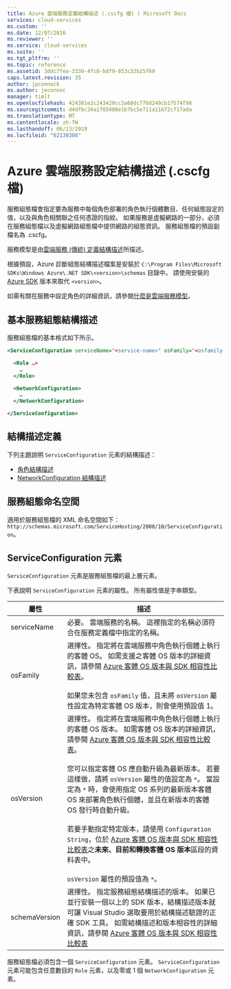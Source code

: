 ```yaml
---
title: Azure 雲端服務定義結構描述 (.cscfg 檔) | Microsoft Docs
services: cloud-services
ms.custom: ''
ms.date: 12/07/2016
ms.reviewer: ''
ms.service: cloud-services
ms.suite: ''
ms.tgt_pltfrm: ''
ms.topic: reference
ms.assetid: 3ddc7fea-3339-4fc0-bdf9-853c32b25f69
caps.latest.revision: 35
author: jpconnock
ms.author: jeconnoc
manager: timlt
ms.openlocfilehash: 424381e2c243420cc2a68dc776d249cb17574f98
ms.sourcegitcommit: d4dfbc34a1f03488e1b7bc5e711a11b72c717ada
ms.translationtype: MT
ms.contentlocale: zh-TW
ms.lasthandoff: 06/13/2019
ms.locfileid: "62130308"
---
```

# <a name="azure-cloud-services-config-schema-cscfg-file"></a>Azure 雲端服務設定結構描述 (.cscfg 檔)
服務組態檔會指定要為服務中每個角色部署的角色執行個體數目、任何組態設定的值，以及與角色相關聯之任何憑證的指紋。 如果服務是虛擬網路的一部分，必須在服務組態檔以及虛擬網路組態檔中提供網路的組態資訊。 服務組態檔的預設副檔名為 .cscfg。

服務模型是由[雲端服務 (傳統) 定義結構描述](schema-csdef-file.md)所描述。

根據預設，Azure 診斷組態結構描述檔案是安裝於 `C:\Program Files\Microsoft SDKs\Windows Azure\.NET SDK\<version>\schemas` 目錄中。 請使用安裝的 [Azure SDK](https://azure.microsoft.com/downloads/) 版本來取代 `<version>`。

如需有關在服務中設定角色的詳細資訊，請參閱[什麼是雲端服務模型](cloud-services-model-and-package.md)。

## <a name="basic-service-configuration-schema"></a>基本服務組態結構描述
服務組態檔的基本格式如下所示。

```xml
<ServiceConfiguration serviceName="<service-name>" osFamily="<osfamily-number>" osVersion="<os-version>" schemaVersion="<schema-version>">

  <Role …>
    …
  </Role>

  <NetworkConfiguration>
    …
  </NetworkConfiguration>

</ServiceConfiguration>
```

## <a name="schema-definitions"></a>結構描述定義
下列主題說明 `ServiceConfiguration` 元素的結構描述：

- [角色結構描述](schema-cscfg-role.md)
- [NetworkConfiguration 結構描述](schema-cscfg-networkconfiguration.md)

## <a name="service-configuration-namespace"></a>服務組態命名空間
適用於服務組態檔的 XML 命名空間如下：`http://schemas.microsoft.com/ServiceHosting/2008/10/ServiceConfiguration`。

##  <a name="ServiceConfiguration"></a> ServiceConfiguration 元素
`ServiceConfiguration` 元素是服務組態檔的最上層元素。

下表說明 `ServiceConfiguration` 元素的屬性。 所有屬性值是字串類型。

| 屬性 | 描述 |
| --------- | ----------- |
|serviceName|必要。 雲端服務的名稱。 這裡指定的名稱必須符合在服務定義檔中指定的名稱。|
|osFamily|選擇性。 指定將在雲端服務中角色執行個體上執行的客體 OS。 如需支援之客體 OS 版本的詳細資訊，請參閱 [Azure 客體 OS 版本與 SDK 相容性比較表](cloud-services-guestos-update-matrix.md)。<br /><br /> 如果您未包含 `osFamily` 值，且未將 `osVersion` 屬性設定為特定客體 OS 版本，則會使用預設值 1。|
|osVersion|選擇性。 指定將在雲端服務中角色執行個體上執行的客體 OS 版本。 如需客體 OS 版本的詳細資訊，請參閱 [Azure 客體 OS 版本與 SDK 相容性比較表](cloud-services-guestos-update-matrix.md)。<br /><br /> 您可以指定客體 OS 應自動升級為最新版本。 若要這樣做，請將 `osVersion` 屬性的值設定為 `*`。 當設定為 `*` 時，會使用指定 OS 系列的最新版本客體 OS 來部署角色執行個體，並且在新版本的客體 OS 發行時自動升級。<br /><br /> 若要手動指定特定版本，請使用 `Configuration String`，位於 [Azure 客體 OS 版本與 SDK 相容性比較表](cloud-services-guestos-update-matrix.md)之**未來、目前和轉換客體 OS 版本**區段的資料表中。<br /><br /> `osVersion` 屬性的預設值為 `*`。|
|schemaVersion|選擇性。 指定服務組態結構描述的版本。 如果已並行安裝一個以上的 SDK 版本，結構描述版本就可讓 Visual Studio 選取要用於結構描述驗證的正確 SDK 工具。 如需結構描述和版本相容性的詳細資訊，請參閱 [Azure 客體 OS 版本與 SDK 相容性比較表](cloud-services-guestos-update-matrix.md)|

服務組態檔必須包含一個 `ServiceConfiguration` 元素。 `ServiceConfiguration` 元素可能包含任意數目的 `Role` 元素，以及零或 1 個 `NetworkConfiguration` 元素。